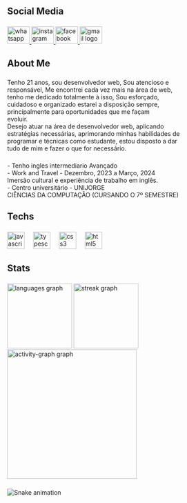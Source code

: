<h2 align="left">Social Media</h2>

###

<div align="left">
  <a href="https://wa.me/+5571992854808>" target="_blank">
    <img src="https://raw.githubusercontent.com/maurodesouza/profile-readme-generator/master/src/assets/icons/social/whatsapp/default.svg" width="52" height="40" alt="whatsapp logo"  />
  </a>
  <a href="https://www.instagram.com/paiva737_/" target="_blank">
    <img src="https://raw.githubusercontent.com/maurodesouza/profile-readme-generator/master/src/assets/icons/social/instagram/default.svg" width="52" height="40" alt="instagram logo"  />
  </a>
  <a href="https://www.facebook.com/profile.php?id=100010369152715&locale=pt_BR" target="_blank">
    <img src="https://raw.githubusercontent.com/maurodesouza/profile-readme-generator/master/src/assets/icons/social/facebook/default.svg" width="52" height="40" alt="facebook logo"  />
  </a>
  <a href="rafaelpaiva636@gmail.com" target="_blank">
    <img src="https://raw.githubusercontent.com/maurodesouza/profile-readme-generator/master/src/assets/icons/social/gmail/default.svg" width="52" height="40" alt="gmail logo"  />
  </a>
</div>

###

<h2 align="left">About Me</h2>

###

<p align="left">Tenho 21 anos, sou desenvolvedor web, Sou atencioso e<br>responsável, Me encontrei cada vez mais na área de web,<br>tenho me dedicado totalmente à isso, Sou esforçado,<br>cuidadoso e organizado estarei a disposição sempre,<br>principalmente para oportunidades que me façam<br>evoluir.<br>Desejo atuar na área de desenvolvedor web, aplicando<br>estratégias necessárias, aprimorando minhas habilidades de<br>programar e técnicas como estudante, estou disposto a dar<br>tudo de mim e fazer o que for necessário.</p>

###

<p align="left">- Tenho ingles intermediario Avançado<br>- Work and Travel - Dezembro, 2023 a Março, 2024<br>  Imersão cultural e experiência de trabalho em inglês.<br>- Centro universitário - UNIJORGE<br>CIÊNCIAS DA COMPUTAÇÃO (CURSANDO O 7º SEMESTRE)</p>

###

<h2 align="left">Techs</h2>

###

<div align="left">
  <img src="https://cdn.jsdelivr.net/gh/devicons/devicon/icons/javascript/javascript-original.svg" height="40" alt="javascript logo"  />
  <img width="12" />
  <img src="https://cdn.jsdelivr.net/gh/devicons/devicon/icons/typescript/typescript-original.svg" height="40" alt="typescript logo"  />
  <img width="12" />
  <img src="https://cdn.jsdelivr.net/gh/devicons/devicon/icons/css3/css3-original.svg" height="40" alt="css3 logo"  />
  <img width="12" />
  <img src="https://cdn.jsdelivr.net/gh/devicons/devicon/icons/html5/html5-original.svg" height="40" alt="html5 logo"  />
</div>

###

<h2 align="left">Stats</h2>

###

<div align="left">
  <img src="https://github-readme-stats.vercel.app/api/top-langs?username=paiva737&locale=en&hide_title=false&layout=compact&card_width=320&langs_count=5&theme=gruvbox_light&hide_border=false&order=2" height="150" alt="languages graph"  />
  <img src="https://streak-stats.demolab.com?user=paiva737&locale=en&mode=daily&theme=gruvbox_light&hide_border=false&border_radius=5&order=3" height="150" alt="streak graph"  />
  <img src="https://github-readme-activity-graph.vercel.app/graph?username=paiva737&radius=16&theme=gruvbox&area=true&order=5" height="300" alt="activity-graph graph"  />
</div>

###

<div align="center">
</div>

###

<img src="https://raw.githubusercontent.com/paiva737/paiva737/output/snake.svg" alt="Snake animation" />

###
